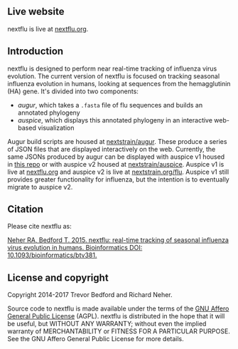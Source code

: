 ## Live website

nextflu is live at [nextflu.org](https://nextflu.org).

## Introduction

nextflu is designed to perform near real-time tracking of influenza virus evolution. The current version of nextflu is focused on tracking seasonal influenza evolution in humans, looking at sequences from the hemagglutinin (HA) gene. It's divided into two components:
* _augur_, which takes a `.fasta` file of flu sequences and builds an annotated phylogeny
* _auspice_, which displays this annotated phylogeny in an interactive web-based visualization

Augur build scripts are housed at [nextstrain/augur](https://github.com/nextstrain/augur). These produce a series of JSON files that are displayed interactively on the web. Currently, the same JSONs produced by augur can be displayed with auspice v1 housed in [this repo](auspice/) or with auspice v2 housed at [nextstrain/auspice](https://github.com/nextstrain/auspice). Auspice v1 is live at [nextflu.org](https://nextflu.org) and auspice v2 is live at [nextstrain.org/flu](http://nextstrain.org/flu). Auspice v1 still provides greater functionality for influenza, but the intention is to eventually migrate to auspice v2.

## Citation

Please cite nextflu as:

[Neher RA, Bedford T. 2015. nextflu: real-time tracking of seasonal influenza virus evolution in humans. Bioinformatics DOI: 10.1093/bioinformatics/btv381.](http://dx.doi.org/10.1093/bioinformatics/btv381)

## License and copyright

Copyright 2014-2017 Trevor Bedford and Richard Neher.

Source code to nextflu is made available under the terms of the [GNU Affero General Public License](LICENSE.txt) (AGPL). nextflu is distributed in the hope that it will be useful, but WITHOUT ANY WARRANTY; without even the implied warranty of MERCHANTABILITY or FITNESS FOR A PARTICULAR PURPOSE.  See the GNU Affero General Public License for more details.
